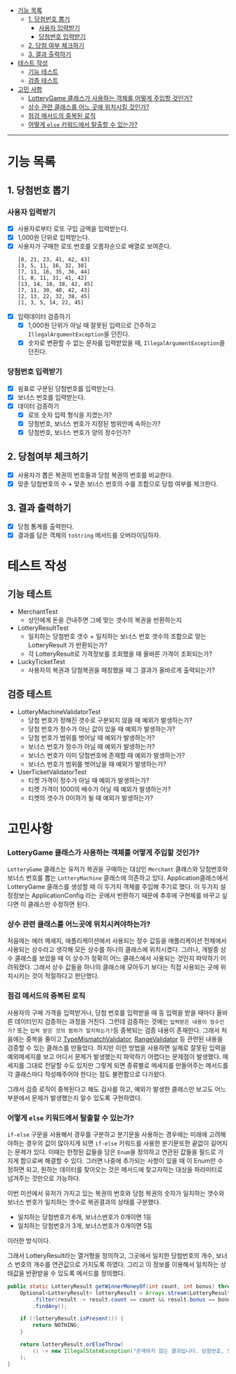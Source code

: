 
- [기능 목록](#기능-목록)
  - [1. 당첨번호 뽑기](#1-당첨번호-뽑기)
    - [사용자 입력받기](#사용자-입력받기)
    - [당첨번호 입력받기](#당첨번호-입력받기)
  - [2. 당첨 여부 체크하기](#2-당첨여부-체크하기)
  - [3. 결과 출력하기](#3-결과-출력하기)
- [테스트 작성](#테스트-작성)
  - [기능 테스트](#기능-테스트)
  - [검증 테스트](#검증-테스트)
- [고민 사항](#고민사항)
  - [LotteryGame 클래스가 사용하는 객체를 어떻게 주입할 것인가?](#lotterygame-클래스가-사용하는-객체를-어떻게-주입할-것인가)
  - [상수 관련 클래스를 어느 곳에 위치시킬 것인가?](#상수-관련-클래스를-어느곳에-위치시켜야하는가)
  - [점검 메서드의 중복된 로직](#점검-메서드의-중복된-로직)
  - [어떻게 `else` 키워드에서 탈출할 수 있는가?](#어떻게-else-키워드에서-탈출할-수-있는가)

---

# 기능 목록

## 1. 당첨번호 뽑기

### 사용자 입력받기
- [x] 사용자로부터 로또 구입 금액을 입력받는다.
- [x] 1,000원 단위로 입력받는다.
- [x] 사용자가 구매한 로또 번호를 오름차순으로 배열로 보여준다.
    ```
  [8, 21, 23, 41, 42, 43] 
    [3, 5, 11, 16, 32, 38]
    [7, 11, 16, 35, 36, 44]
    [1, 8, 11, 31, 41, 42]
    [13, 14, 16, 38, 42, 45]
    [7, 11, 30, 40, 42, 43]
    [2, 13, 22, 32, 38, 45]
    [1, 3, 5, 14, 22, 45]
    ```
- [x] 입력데이터 검증하기
  - [x] 1,000원 단위가 아닐 때 잘못된 입력으로 간주하고 `IllegalArgumentException`을 던진다.
  - [x] 숫자로 변환할 수 없는 문자를 입력받았을 때, `IllegalArgumentException`을 던진다.

### 당첨번호 입력받기
- [x] 쉼표로 구분된 당첨번호를 입력받는다.
- [x] 보너스 번호를 입력받는다.
- [x] 데이터 검증하기
  - [x] 로또 숫자 입력 형식을 지켰는가?
  - [x] 당첨번호, 보너스 번호가 지정된 범위안에 속하는가?
  - [x] 당첨번호, 보너스 번호가 양의 정수인가?

## 2. 당첨여부 체크하기
- [x] 사용자가 뽑은 복권의 번호들과 당첨 복권의 번호를 비교한다.
- [x] 맞춘 당첨번호의 수 + 맞춘 보너스 번호의 수를 조합으로 당첨 여부를 체크한다.

## 3. 결과 출력하기
- [x] 당첨 통계를 출력한다.
- [x] 결과를 담은 객체의 `toString` 메서드를 오버라이딩하자.

# 테스트 작성
## 기능 테스트
- MerchantTest
  - 상인에게 돈을 건내주면 그에 맞는 갯수의 복권을 반환하는지
- LotteryResultTest
  - 일치하는 당첨번호 갯수 + 일치하는 보너스 번호 갯수의 조합으로 맞는 LotteryResult 가 반환되는가?
  - 각 LotteryResult로 가격정보를 조회했을 때 올바른 가격이 조회되는가?
- LuckyTicketTest
  - 사용자의 복권과 당첨복권을 매칭했을 때 그 결과가 올바르게 출력되는가?
## 검증 테스트
- LotteryMachineValidatorTest
  - 당첨 번호가 정해진 갯수로 구분되지 않을 때 예외가 발생하는가?
  - 당첨 번호가 정수가 아닌 값이 있을 때 예외가 발생하는가?
  - 당첨 번호가 범위를 벗어날 때 예외가 발생하는가?
  - 보너스 번호가 정수가 아닐 때 예외가 발생하는가?
  - 보너스 번호가 이미 당첨번호에 존재할 때 예외가 발생하는가?
  - 보너스 번호가 범위를 벗어났을 때 예외가 발생하는가?
- UserTicketValidatorTest
  - 티켓 가격이 정수가 아닐 때 예외가 발생하는가?
  - 티켓 가격이 1000의 배수가 아닐 때 예외가 발생하는가?
  - 티켓의 갯수가 0이하가 될 때 예외가 발생하는가?

# 고민사항
### LotteryGame 클래스가 사용하는 객체를 어떻게 주입할 것인가?
`LotteryGame` 클래스는 유저가 복권을 구매하는 대상인 `Merchant` 클래스와 당첨번호와 보너스 번호를 뽑는 `LotteryMachine` 클래스에 의존하고 있다.
Application클래스에서 LotteryGame 클래스를 생성할 때 이 두가지 객체를 주입해 주기로 했다. 이 두가지 설정정보는 ApplicationConfig 라는 곳에서 반환하기 
때문에 추후에 구현체를 바꾸고 싶다면 이 클래스만 수정하면 된다.

### 상수 관련 클래스를 어느곳에 위치시켜야하는가?
처음에는 에러 메세지, 애플리케이션에서 사용되는 정수 값등을 애플리케이션 전체에서 사용되는 상수라고 생각해
모든 상수를 하나의 클래스에 위치시켰다. 그러나, 개발중 상수 클래스를 보았을 때 이 상수가 정확히 어느 클래스에서 사용되는 것인지
파악하기 어려워졌다. 그래서 상수 값들을 하나의 클래스에 모아두기 보다는 직접 사용되는 곳에 위치시키는 것이 적절하다고 판단했다.

### 점검 메서드의 중복된 로직
사용자의 구매 가격을 입력받거나, 당첨 번호를 입력받을 때 등 입력을 받을 때마다 올바른 데이터인지 검증하는 과정을 거친다. 그런데 검증하는 것에는
`입력받은 내용이 정수인가?` 또는 `입력 받은 것의 범위가 일치하는가?`등 중복되는 검증 내용이 존재한다. 그래서 처음에는 중복을 줄이고 
[TypeMismatchValidator](../src/main/java/lotto/validator/TypeMismatchValidator.java), 
[RangeValidator](../src/main/java/lotto/validator/RangeValidator.java) 
등 관련된 내용을 검증할 수 있는 클래스를 만들었다. 하지만 이런 방법을 사용하면 실제로 잘못된 입력을 예외메세지를 보고 어디서 문제가 발생했는지 파악하기 
어렵다는 문제점이 발생했다. 메세지를 그대로 전달할 수도 있지만 그렇게 되면 종류별로 메세지를 만들어주는 메서드를 각 클래스마다 작성해주어야 한다는 점도 
불편함으로 다가왔다.

그래서 검증 로직이 중복된다고 해도 검사를 하고, 예외가 발생한 클래스만 보고도 어느 부분에서 문제가 발생했는지 알수 있도록 구현하였다.

### 어떻게 `else` 키워드에서 탈출할 수 있는가?
`if-else` 구문을 사용해서 경우를 구분하고 분기문을 사용하는 경우에는 미래에 고려해야하는 경우의 값이 많아지게 되면 `if-else` 키워드를 사용한 분기문또한 끝없이 길어지는 문제가 있다. 이때는 한정된 값들을 담은 `Enum`을 정의하고 연관된 값들을 필드로 가지게 함으로써 해결할 수 있다. 그러면 나중에 추가되는 사항이 있을 때 이 Enum만 수정하면 되고, 원하는 데이터를 찾아오는 것은 메서드에 찾고자하는 대상을 파라미터로 넘겨주는 것만으로 가능하다.

이번 미션에서 유저가 가지고 있는 복권의 번호와 당첨 복권의 숫자가 일치하는 갯수와 보너스 번호가 일치하는 갯수로 복권결과의 상태를 구분했다. 

- 일치하는 당첨번호가 6개, 보너스번호가 0개이면 1등
- 일치하는 당첨번호가 3개, 보너스번호가 0개이면 5등

이러한 방식이다.

그래서 LotteryResult라는 열거형을 정의하고, 그곳에서 일치한 당첨번호의 개수, 보너스 번호의 개수를 연관값으로 가지도록 하였다. 그리고 이 정보를 이용해서 일치하는 상태값을 반환받을 수 있도록 메서드를 정의했다.
```java
public static LotteryResult getWinnerMoneyOf(int count, int bonus) throws IllegalStateException {
    Optional<LotteryResult> lotteryResult = Arrays.stream(LotteryResult.values())
        .filter(result -> result.count == count && result.bonus == bonus)
        .findAny();

    if (!lotteryResult.isPresent()) {
        return NOTHING;
    }

    return lotteryResult.orElseThrow(
        () -> new IllegalStateException("존재하지 않는 결과입니다. 당첨번호, 보너스 번호 갯수를 다시 확인해주세요.")
    );
}
```
